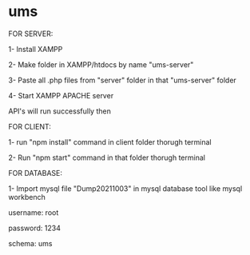 # ums
FOR SERVER: 

1- Install XAMPP

2- Make folder in XAMPP/htdocs by name "ums-server"

3- Paste all .php files from "server" folder in that "ums-server" folder

4- Start XAMPP APACHE server


API's will run successfully then

FOR CLIENT:

1- run "npm install" command in client folder thorugh terminal

2- Run "npm start" command in that folder thorugh terminal


FOR DATABASE:

1- Import mysql file "Dump20211003" in mysql database tool like mysql workbench

username: root

password: 1234

schema: ums
